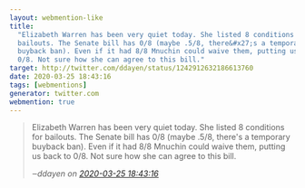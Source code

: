 ```yaml
---
layout: webmention-like
title:
  "Elizabeth Warren has been very quiet today. She listed 8 conditions for
  bailouts. The Senate bill has 0/8 (maybe .5/8, there&#x27;s a temporary
  buyback ban). Even if it had 8/8 Mnuchin could waive them, putting us back to
  0/8. Not sure how she can agree to this bill."
target: http://twitter.com/ddayen/status/1242912632186613760
date: 2020-03-25 18:43:16
tags: [webmentions]
generator: twitter.com
webmention: true
---
```


<blockquote class="external-citation">
  <p>
    Elizabeth Warren has been very quiet today. 
She listed 8 conditions for bailouts. The Senate bill has 0/8 (maybe .5/8, there&#x27;s a temporary buyback ban). 
Even if it had 8/8 Mnuchin could waive them, putting us back to 0/8. 
Not sure how she can agree to this bill.
  </p>
  <cite>‒<span class="p-author p-name">ddayen</span>
    on
    <a href="http://twitter.com/ddayen/status/1242912632186613760" rel="external nofollow" target="_blank">2020-03-25 18:43:16</a>
  </cite>
</blockquote>
